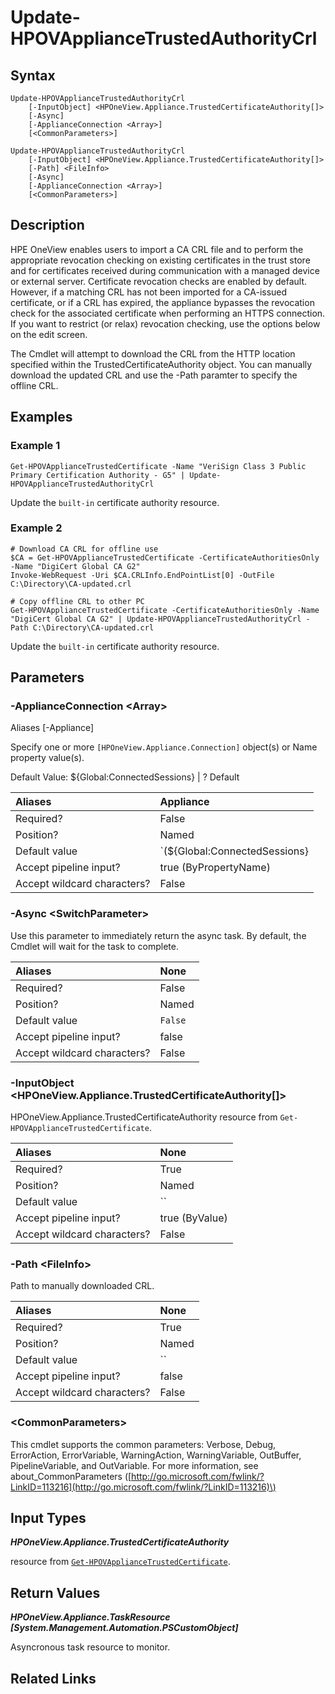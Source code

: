 ﻿---
description: Update appliance certificate authority revocation list.
---

# Update-HPOVApplianceTrustedAuthorityCrl

## Syntax

```text
Update-HPOVApplianceTrustedAuthorityCrl
    [-InputObject] <HPOneView.Appliance.TrustedCertificateAuthority[]>
    [-Async]
    [-ApplianceConnection <Array>]
    [<CommonParameters>]
```

```text
Update-HPOVApplianceTrustedAuthorityCrl
    [-InputObject] <HPOneView.Appliance.TrustedCertificateAuthority[]>
    [-Path] <FileInfo>
    [-Async]
    [-ApplianceConnection <Array>]
    [<CommonParameters>]
```

## Description

HPE OneView enables users to import a CA CRL file and to perform the appropriate revocation checking on existing certificates in the trust store and for certificates received during communication with a managed device or external server.  Certificate revocation checks are enabled by default. However, if a matching CRL has not been imported for a CA-issued certificate, or if a CRL has expired, the appliance bypasses the revocation check for the associated certificate when performing an HTTPS connection. If you want to restrict (or relax) revocation checking, use the options below on the edit screen.

The Cmdlet will attempt to download the CRL from the HTTP location specified within the TrustedCertificateAuthority object.  You can manually download the updated CRL and use the -Path paramter to specify the offline CRL.

## Examples

###  Example 1 

```text
Get-HPOVApplianceTrustedCertificate -Name "VeriSign Class 3 Public Primary Certification Authority - G5" | Update-HPOVApplianceTrustedAuthorityCrl
```

Update the `built-in` certificate authority resource.

###  Example 2 

```text
# Download CA CRL for offline use
$CA = Get-HPOVApplianceTrustedCertificate -CertificateAuthoritiesOnly -Name "DigiCert Global CA G2"
Invoke-WebRequest -Uri $CA.CRLInfo.EndPointList[0] -OutFile C:\Directory\CA-updated.crl

# Copy offline CRL to other PC
Get-HPOVApplianceTrustedCertificate -CertificateAuthoritiesOnly -Name "DigiCert Global CA G2" | Update-HPOVApplianceTrustedAuthorityCrl -Path C:\Directory\CA-updated.crl
```

Update the `built-in` certificate authority resource.

## Parameters

### -ApplianceConnection &lt;Array&gt;

Aliases [-Appliance]

Specify one or more `[HPOneView.Appliance.Connection]` object(s) or Name property value(s).

Default Value: ${Global:ConnectedSessions} | ? Default

| Aliases | Appliance |
| :--- | :--- |
| Required? | False |
| Position? | Named |
| Default value | `(${Global:ConnectedSessions} | ? Default)` |
| Accept pipeline input? | true (ByPropertyName) |
| Accept wildcard characters? | False |

### -Async &lt;SwitchParameter&gt;

Use this parameter to immediately return the async task.  By default, the Cmdlet will wait for the task to complete.

| Aliases | None |
| :--- | :--- |
| Required? | False |
| Position? | Named |
| Default value | `False` |
| Accept pipeline input? | false |
| Accept wildcard characters? | False |

### -InputObject &lt;HPOneView.Appliance.TrustedCertificateAuthority[]&gt;

HPOneView.Appliance.TrustedCertificateAuthority resource from `Get-HPOVApplianceTrustedCertificate`.

| Aliases | None |
| :--- | :--- |
| Required? | True |
| Position? | Named |
| Default value | `` |
| Accept pipeline input? | true (ByValue) |
| Accept wildcard characters? | False |

### -Path &lt;FileInfo&gt;

Path to manually downloaded CRL.

| Aliases | None |
| :--- | :--- |
| Required? | True |
| Position? | Named |
| Default value | `` |
| Accept pipeline input? | false |
| Accept wildcard characters? | False |

### &lt;CommonParameters&gt;

This cmdlet supports the common parameters: Verbose, Debug, ErrorAction, ErrorVariable, WarningAction, WarningVariable, OutBuffer, PipelineVariable, and OutVariable. For more information, see about\_CommonParameters \([http://go.microsoft.com/fwlink/?LinkID=113216](http://go.microsoft.com/fwlink/?LinkID=113216)\)

## Input Types

_**HPOneView.Appliance.TrustedCertificateAuthority**_

resource from [`Get-HPOVApplianceTrustedCertificate`](get-hpovappliancetrustedcertificate.md).

## Return Values

_**HPOneView.Appliance.TaskResource [System.Management.Automation.PSCustomObject]**_

Asyncronous task resource to monitor.


## Related Links

